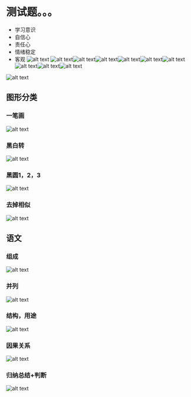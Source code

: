 # 测试题。。。

- 学习意识
- 自信心
- 责任心
- 情绪稳定
- 客观
![alt text](image-24.png)
![alt text](image-25.png)![alt text](image-26.png)![alt text](image-27.png)![alt text](image-28.png)![alt text](image-30.png)![alt text](image-31.png)![alt text](image-32.png)![alt text](image-33.png)![alt text](image-34.png)

![alt text](image-29.png)


## 图形分类

### 一笔画
![alt text](image-15.png)

### 黑白转
![alt text](image-17.png)


### 黑圆1，2，3
![alt text](image-16.png)

### 去掉相似
![alt text](image-23.png)



## 语文

### 组成
![alt text](image-18.png)

### 并列
![alt text](image-19.png)

### 结构，用途
![alt text](image-20.png)

### 因果关系
![alt text](image-21.png)

### 归纳总结+判断
![alt text](image-22.png)

